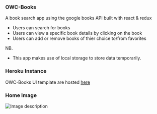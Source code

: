 ### OWC-Books
A book search app using the google books API built with react & redux  

- Users can search for books
- Users can view a specific book details by clicking on the book
- Users can add or remove books of thier choice to/from favorites

NB.
- This app makes use of local storage to store data temporarily.

### Heroku Instance
OWC-Books UI template are hosted [ here ](https://owc-books-app.herokuapp.com/)

### Home Image
![Image description](src/styles/assets/Screenshot.png)


